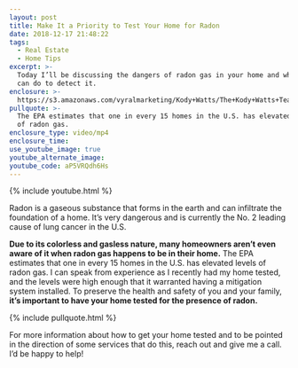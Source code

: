 ```yaml
---
layout: post
title: Make It a Priority to Test Your Home for Radon
date: 2018-12-17 21:48:22
tags:
  - Real Estate
  - Home Tips
excerpt: >-
  Today I’ll be discussing the dangers of radon gas in your home and what you
  can do to detect it.
enclosure: >-
  https://s3.amazonaws.com/vyralmarketing/Kody+Watts/The+Kody+Watts+Team-+Make+It+a+Priority+to+Test+Your+Home+for+Radon.mp4
pullquote: >-
  The EPA estimates that one in every 15 homes in the U.S. has elevated levels
  of radon gas.
enclosure_type: video/mp4
enclosure_time:
use_youtube_image: true
youtube_alternate_image:
youtube_code: aP5VRQdh6Hs
---
```


{% include youtube.html %}

Radon is a gaseous substance that forms in the earth and can infiltrate the foundation of a home. It’s very dangerous and is currently the No. 2 leading cause of lung cancer in the U.S.&nbsp;

**Due to its colorless and gasless nature, many homeowners aren’t even aware of it when radon gas happens to be in their home.** The EPA estimates that one in every 15 homes in the U.S. has elevated levels of radon gas. I can speak from experience as I recently had my home tested, and the levels were high enough that it warranted having a mitigation system installed. To preserve the health and safety of you and your family, **it’s important to have your home tested for the presence of radon.**

{% include pullquote.html %}&nbsp;

For more information about how to get your home tested and to be pointed in the direction of some services that do this, reach out and give me a call. I’d be happy to help!&nbsp;